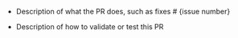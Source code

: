 * Description of what the PR does, such as fixes # {issue number}

* Description of how to validate or test this PR
